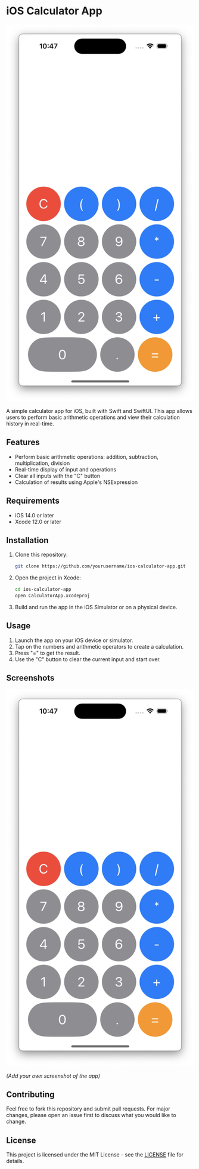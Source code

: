 # iOS Calculator App

![Calculator Screenshot](./screenshot.png)

A simple calculator app for iOS, built with Swift and SwiftUI. This app allows users to perform basic arithmetic operations and view their calculation history in real-time.

## Features

- Perform basic arithmetic operations: addition, subtraction, multiplication, division
- Real-time display of input and operations
- Clear all inputs with the "C" button
- Calculation of results using Apple's NSExpression

## Requirements

- iOS 14.0 or later
- Xcode 12.0 or later

## Installation

1. Clone this repository:

    ```bash
    git clone https://github.com/yourusername/ios-calculator-app.git
    ```

2. Open the project in Xcode:

    ```bash
    cd ios-calculator-app
    open CalculatorApp.xcodeproj
    ```

3. Build and run the app in the iOS Simulator or on a physical device.

## Usage

1. Launch the app on your iOS device or simulator.
2. Tap on the numbers and arithmetic operators to create a calculation.
3. Press "=" to get the result.
4. Use the "C" button to clear the current input and start over.

## Screenshots

![Calculator Screenshot](./screenshot.png)

*(Add your own screenshot of the app)*

## Contributing

Feel free to fork this repository and submit pull requests. For major changes, please open an issue first to discuss what you would like to change.

## License

This project is licensed under the MIT License - see the [LICENSE](LICENSE) file for details.
